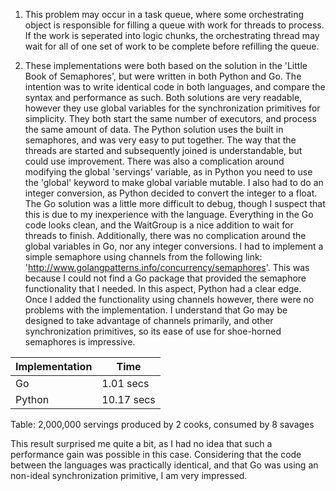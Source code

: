 1. This problem may occur in a task queue, where some orchestrating object is responsible for filling a queue with work for threads to process. If the work is seperated into logic chunks, the orchestrating thread may wait for all of one set of work to be complete before refilling the queue.

2. These implementations were both based on the solution in the 'Little Book of Semaphores', but were written in both Python and Go. The intention was to write identical code in both languages, and compare the syntax and performance as such. Both solutions are very readable, however they use global variables for the synchronization primitives for simplicity. They both start the same number of executors, and process the same amount of data.
The Python solution uses the built in semaphores, and was very easy to put together. The way that the threads are started and subsequently joined is understandable, but could use improvement. There was also a complication around modifying the global 'servings' variable, as in Python you need to use the 'global' keyword to make global variable mutable. I also had to do an integer conversion, as Python decided to convert the integer to a float.
The Go solution was a little more difficult to debug, though I suspect that this is due to my inexperience with the language. Everything in the Go code looks clean, and the WaitGroup is a nice addition to wait for threads to finish. Additionally, there was no complication around the global variables in Go, nor any integer conversions. I had to implement a simple semaphore using channels from the following link: 'http://www.golangpatterns.info/concurrency/semaphores'. This was because I could not find a Go package that provided the semaphore functionality that I needed. In this aspect, Python had a clear edge. Once I added the functionality using channels however, there were no problems with the implementation. I understand that Go may be designed to take advantage of channels primarily, and other synchronization primitives, so its ease of use for shoe-horned semaphores is impressive.

|  Implementation    |  Time  |
|-|-|
|  Go    |  1.01 secs  |
| Python |  10.17 secs |
Table: 2,000,000 servings produced by 2 cooks, consumed by 8 savages

This result surprised me quite a bit, as I had no idea that such a performance gain was possible in this case. Considering that the code between the languages was practically identical, and that Go was using an non-ideal synchronization primitive, I am very impressed.

